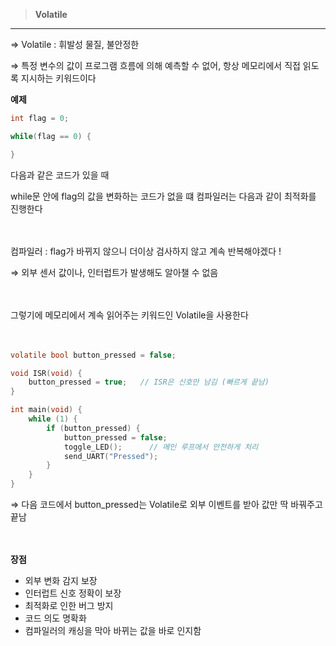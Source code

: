 > **Volatile**
> 

---

⇒ Volatile : 휘발성 물질, 불안정한

⇒ 특정 변수의 값이 프로그램 흐름에 의해 예측할 수 없어, 항상 메모리에서 직접 읽도록 지시하는 키워드이다

**예제**

```c
int flag = 0;

while(flag == 0) {

}
```

다음과 같은 코드가 있을 때 

while문 안에 flag의 값을 변화하는 코드가 없을 떄 컴파일러는 다음과 같이 최적화를 진행한다

**ㅤ**

컴파일러 : flag가 바뀌지 않으니 더이상 검사하지 않고 계속 반복해야겠다 !

⇒ 외부 센서 값이나, 인터럽트가 발생해도 알아챌 수 없음

**ㅤㅤ**

그렇기에 메모리에서 계속 읽어주는 키워드인 Volatile을 사용한다

**ㅤㅤ**

```c
volatile bool button_pressed = false;

void ISR(void) {
    button_pressed = true;   // ISR은 신호만 남김 (빠르게 끝남)
}

int main(void) {
    while (1) {
        if (button_pressed) {
            button_pressed = false;
            toggle_LED();      // 메인 루프에서 안전하게 처리
            send_UART("Pressed");
        }
    }
}
```

⇒ 다음 코드에서 button_pressed는 Volatile로 외부 이벤트를 받아 값만 딱 바꿔주고 끝남 

**ㅤ**

**장점**

- 외부 변화 감지 보장
- 인터럽트 신호 정확이 보장
- 최적화로 인한 버그 방지
- 코드 의도 명확화
- 컴파일러의 캐싱을 막아 바뀌는 값을 바로 인지함
